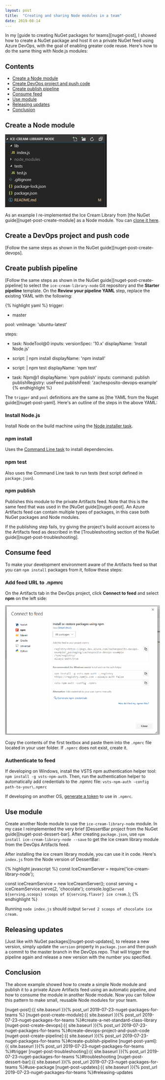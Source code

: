 ```yaml
---
layout: post
title:  "Creating and sharing Node modules in a team"
date: 2019-08-14
---
```


In my [guide to creating NuGet packages for teams][nuget-post], I showed how to create a NuGet package and host it on a private NuGet feed using Azure DevOps, with the goal of enabling greater code reuse. Here's how to do the same thing with Node.js modules:

## Contents
* [Create a Node module](#create-a-node-module)
* [Create DevOps project and push code](#create-devops-project-and-push-code)
* [Create publish pipeline](#create-publish-pipeline)
* [Consume feed](#consume-feed)
* [Use module](#use-module)
* [Releasing updates](#releasing-updates)
* [Conclusion](#conclusion)

## Create a Node module
![Module files](/static/img/ice-cream-library-node-files.png)

As an example I re-implemented the Ice Cream Library from [the NuGet guide][nuget-post-create-module] as a Node module. You can [clone it here](https://dev.azure.com/zachesposito-devops-example/_git/ice-cream-library-node).

## Create a DevOps project and push code

[Follow the same steps as shown in the NuGet guide][nuget-post-create-devops].

## Create publish pipeline

[Follow the same steps as shown in the NuGet guide][nuget-post-create-pipeline] to select the `ice-cream-library-node` Git repository and the **Starter pipeline** template. On the **Review your pipeline YAML** step, replace the existing YAML with the following:

{% highlight yaml %}
trigger:
- master

pool:
  vmImage: 'ubuntu-latest'

steps:
- task: NodeTool@0
  inputs:
    versionSpec: '10.x'
  displayName: 'Install Node.js'

- script: |
    npm install
  displayName: 'npm install'

- script: |
    npm test
  displayName: 'npm test'

- task: Npm@1
  displayName: 'npm publish'
  inputs:
    command: publish
    publishRegistry: useFeed
    publishFeed: 'zachesposito-devops-example'
{% endhighlight %}

The `trigger` and `pool` definitions are the same as [the YAML from the Nuget guide][nuget-post-yaml]. Here's an outline of the steps in the above YAML:

### Install Node.js

Install Node on the build machine using the [Node installer task](https://docs.microsoft.com/en-us/azure/devops/pipelines/tasks/tool/node-js?view=azure-devops).

### npm install

Uses the [Command Line task](https://docs.microsoft.com/en-us/azure/devops/pipelines/tasks/utility/command-line?view=azure-devops&tabs=yaml) to install dependencies.

### npm test

Also uses the Command Line task to run tests (test script defined in `package.json`).

### npm publish

Publishes this module to the private Artifacts feed. Note that this is the same feed that was used in the [NuGet guide][nuget-post]. An Azure Artifacts feed can contain multiple types of packages, in this case both NuGet packages and Node modules.

If the publishing step fails, try giving the project's build account access to the Artifacts feed as described in the [Troubleshooting section of the NuGet guide][nuget-post-troubleshooting]. 

## Consume feed

To make your development environment aware of the Artifacts feed so that you can `npm install` packages from it, follow these steps:

### Add feed URL to .npmrc

On the Artifacts tab in the DevOps project, click **Connect to feed** and select **npm** on the left side:

![npm connection instructions](/static/img/ice-cream-library-node-auth.png)

Copy the contents of the first textbox and paste them into the `.npmrc` file located in your user folder. If `.npmrc` does not exist, create it.

### Authenticate to feed

If developing on Windows, install the VSTS npm authentication helper tool: `npm install -g vsts-npm-auth`. Then, run the authentication helper to automatically add credentials to the .npmrc file: `vsts-npm-auth -config path-to-your\.npmrc`

If developing on another OS, [generate a token](https://docs.microsoft.com/en-us/azure/devops/artifacts/npm/npmrc?view=azure-devops&tabs=windows#linux-or-mac) to use in `.npmrc`.

## Use module

Create another Node module to use the `ice-cream-library-node` module. In my case I reimplemented the very brief [DessertBar project from the NuGet guide][nuget-post-dessert-bar]. After creating `package.json`, use `npm install ice-cream-library-node --save` to get the ice cream library module from the DevOps Artifacts feed.

After installing the ice cream library module, you can use it in code. Here's `index.js` from the Node version of DessertBar:

{% highlight javascript %}
const IceCreamServer = require('ice-cream-library-node');

const iceCreamService = new IceCreamServer();
const serving = iceCreamService.serve(2, 'chocolate');
console.log(`Served ${serving.scoops} scoops of ${serving.flavor} ice cream.`);
{% endhighlight %}

Running `node index.js` should output `Served 2 scoops of chocolate ice cream.`

## Releasing updates

[Just like with NuGet packages][nuget-post-updates], to release a new version, simply update the `version` property in `package.json` and then push a commit to the master branch in the DevOps repo. That will trigger the pipeline again and release a new version with the number you specified.

## Conclusion

The above example showed how to create a simple Node module and publish it to a private Azure Artifacts feed using an automatic pipeline, and how to consume the module in another Node module. Now you can follow this pattern to make small, reusable Node modules for your team.


[nuget-post]:{{ site.baseurl }}{% post_url 2019-07-23-nuget-packages-for-teams %}
[nuget-post-create-module]:{{ site.baseurl }}{% post_url 2019-07-23-nuget-packages-for-teams %}#create-a-net-standard-class-library
[nuget-post-create-devops]:{{ site.baseurl }}{% post_url 2019-07-23-nuget-packages-for-teams %}#create-devops-project-and-push-code
[nuget-post-create-pipeline]:{{ site.baseurl }}{% post_url 2019-07-23-nuget-packages-for-teams %}#create-publish-pipeline
[nuget-post-yaml]:{{ site.baseurl }}{% post_url 2019-07-23-nuget-packages-for-teams %}#trigger
[nuget-post-troubleshooting]:{{ site.baseurl }}{% post_url 2019-07-23-nuget-packages-for-teams %}#troubleshooting
[nuget-post-dessert-bar]:{{ site.baseurl }}{% post_url 2019-07-23-nuget-packages-for-teams %}#use-package
[nuget-post-updates]:{{ site.baseurl }}{% post_url 2019-07-23-nuget-packages-for-teams %}#releasing-updates
